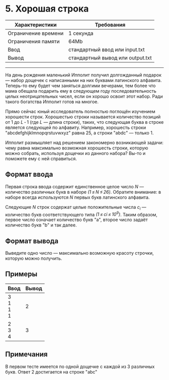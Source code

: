 # 5. Хорошая строка

|Характеристики|Требования|
|---|---|
|Ограничение времени|1 секунда|
|Ограничения памяти|64Mb|
|Ввод|стандартный ввод или input.txt|
|Вывод|стандартный вывод или output.txt|
---
На день рождения маленький Ипполит получил долгожданный подарок — набор дощечек с написанными на них буквами латинского алфавита. Теперь-то ему будет чем заняться долгими вечерами, тем более что мама обещала подарить ему в следующем году последовательность целых неотрицательных чисел, если он хорошо освоит этот набор. Ради такого богатства Ипполит готов на многое.

Прямо сейчас юный исследователь полностью поглощён изучением хорошести строк. Хорошестью строки называется количество позиций от 1 до *L* - 1 (где *L* — длина строки), таких, что следующая буква в строке является следующей по алфавиту. Например, хорошесть строки "abcdefghijklmnopqrstuvwxyz" равна 25, а строки "abdc" — только 1.

Ипполит размышляет над решением закономерно возникающей задачи: чему равна максимально возможная хорошесть строки, которую можно собрать, используя дощечки из данного набора? Вы-то и поможете ему с ней справиться.

## Формат ввода

Первая строка ввода содержит единственное целое число *N* — количество различных букв в наборе *(1 ≤ N ≤ 26)*. Обратите внимание: в наборе всегда используются *N* первых букв латинского алфавита.

Следующие *N* строк содержат целые положительные числа *c<sub>i</sub>* — количество букв соответствующего типа *(1 ≤ ci ≤ 10<sup>9</sup>)*. Таким образом, первое число означает количество букв "a", второе число задаёт количество букв "b" и так далее.

## Формат вывода

Выведите одно число — максимально возможную красоту строчки, которую можно получить.

## Примеры

|Ввод|Вывод|
|---|---|
|3<br>1<br>1<br>1|2|
|2<br>3<br>4|3|

## Примечания

В первом тесте имеется по одной дощечке с каждой из 3 различных букв. Ответ 2 достигается на строке "abc"
